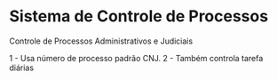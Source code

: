# Sistema de Controle de Processos

Controle de Processos Administrativos e Judiciais

1 - Usa número de processo padrão CNJ.
2 - Também controla tarefa diárias
